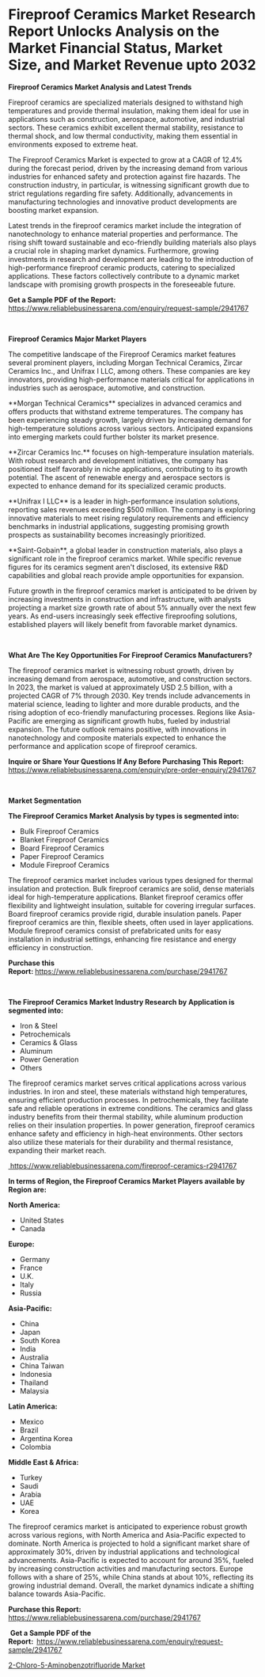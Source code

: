 <p><h1>Fireproof Ceramics Market Research Report Unlocks Analysis on the Market Financial Status, Market Size, and Market Revenue upto 2032</h1></p><p><strong>Fireproof Ceramics Market Analysis and Latest Trends</strong></p>
<p><p>Fireproof ceramics are specialized materials designed to withstand high temperatures and provide thermal insulation, making them ideal for use in applications such as construction, aerospace, automotive, and industrial sectors. These ceramics exhibit excellent thermal stability, resistance to thermal shock, and low thermal conductivity, making them essential in environments exposed to extreme heat.</p><p>The Fireproof Ceramics Market is expected to grow at a CAGR of 12.4% during the forecast period, driven by the increasing demand from various industries for enhanced safety and protection against fire hazards. The construction industry, in particular, is witnessing significant growth due to strict regulations regarding fire safety. Additionally, advancements in manufacturing technologies and innovative product developments are boosting market expansion.</p><p>Latest trends in the fireproof ceramics market include the integration of nanotechnology to enhance material properties and performance. The rising shift toward sustainable and eco-friendly building materials also plays a crucial role in shaping market dynamics. Furthermore, growing investments in research and development are leading to the introduction of high-performance fireproof ceramic products, catering to specialized applications. These factors collectively contribute to a dynamic market landscape with promising growth prospects in the foreseeable future.</p></p>
<p><strong>Get a Sample PDF of the Report:&nbsp;</strong> <a href="https://www.reliablebusinessarena.com/enquiry/request-sample/2941767?utm_campaign=3165&utm_medium=2&utm_source=Github&utm_content=ia&utm_term=15032025&utm_id=fireproof-ceramics">https://www.reliablebusinessarena.com/enquiry/request-sample/2941767</a></p>
<p>&nbsp;</p>
<p><strong>Fireproof Ceramics Major Market Players</strong></p>
<p><p>The competitive landscape of the Fireproof Ceramics market features several prominent players, including Morgan Technical Ceramics, Zircar Ceramics Inc., and Unifrax I LLC, among others. These companies are key innovators, providing high-performance materials critical for applications in industries such as aerospace, automotive, and construction.</p><p>**Morgan Technical Ceramics** specializes in advanced ceramics and offers products that withstand extreme temperatures. The company has been experiencing steady growth, largely driven by increasing demand for high-temperature solutions across various sectors. Anticipated expansions into emerging markets could further bolster its market presence.</p><p>**Zircar Ceramics Inc.** focuses on high-temperature insulation materials. With robust research and development initiatives, the company has positioned itself favorably in niche applications, contributing to its growth potential. The ascent of renewable energy and aerospace sectors is expected to enhance demand for its specialized ceramic products.</p><p>**Unifrax I LLC** is a leader in high-performance insulation solutions, reporting sales revenues exceeding $500 million. The company is exploring innovative materials to meet rising regulatory requirements and efficiency benchmarks in industrial applications, suggesting promising growth prospects as sustainability becomes increasingly prioritized.</p><p>**Saint-Gobain**, a global leader in construction materials, also plays a significant role in the fireproof ceramics market. While specific revenue figures for its ceramics segment aren't disclosed, its extensive R&D capabilities and global reach provide ample opportunities for expansion.</p><p>Future growth in the fireproof ceramics market is anticipated to be driven by increasing investments in construction and infrastructure, with analysts projecting a market size growth rate of about 5% annually over the next few years. As end-users increasingly seek effective fireproofing solutions, established players will likely benefit from favorable market dynamics.</p></p>
<p>&nbsp;</p>
<p><strong>What Are The Key Opportunities For Fireproof Ceramics Manufacturers?</strong></p>
<p><p>The fireproof ceramics market is witnessing robust growth, driven by increasing demand from aerospace, automotive, and construction sectors. In 2023, the market is valued at approximately USD 2.5 billion, with a projected CAGR of 7% through 2030. Key trends include advancements in material science, leading to lighter and more durable products, and the rising adoption of eco-friendly manufacturing processes. Regions like Asia-Pacific are emerging as significant growth hubs, fueled by industrial expansion. The future outlook remains positive, with innovations in nanotechnology and composite materials expected to enhance the performance and application scope of fireproof ceramics.</p></p>
<p><strong>Inquire or Share Your Questions If Any Before Purchasing This Report:</strong> <a href="https://www.reliablebusinessarena.com/enquiry/pre-order-enquiry/2941767?utm_campaign=3165&utm_medium=2&utm_source=Github&utm_content=ia&utm_term=15032025&utm_id=fireproof-ceramics">https://www.reliablebusinessarena.com/enquiry/pre-order-enquiry/2941767</a></p>
<p>&nbsp;</p>
<p><strong>Market Segmentation</strong></p>
<p><strong>The Fireproof Ceramics Market Analysis by types is segmented into:</strong></p>
<p><ul><li>Bulk Fireproof Ceramics</li><li>Blanket Fireproof Ceramics</li><li>Board Fireproof Ceramics</li><li>Paper Fireproof Ceramics</li><li>Module Fireproof Ceramics</li></ul></p>
<p><p>The fireproof ceramics market includes various types designed for thermal insulation and protection. Bulk fireproof ceramics are solid, dense materials ideal for high-temperature applications. Blanket fireproof ceramics offer flexibility and lightweight insulation, suitable for covering irregular surfaces. Board fireproof ceramics provide rigid, durable insulation panels. Paper fireproof ceramics are thin, flexible sheets, often used in layer applications. Module fireproof ceramics consist of prefabricated units for easy installation in industrial settings, enhancing fire resistance and energy efficiency in construction.</p></p>
<p><strong>Purchase this Report:&nbsp;</strong><a href="https://www.reliablebusinessarena.com/purchase/2941767?utm_campaign=3165&utm_medium=2&utm_source=Github&utm_content=ia&utm_term=15032025&utm_id=fireproof-ceramics">https://www.reliablebusinessarena.com/purchase/2941767</a></p>
<p>&nbsp;</p>
<p><strong>The Fireproof Ceramics Market Industry Research by Application is segmented into:</strong></p>
<p><ul><li>Iron & Steel</li><li>Petrochemicals</li><li>Ceramics & Glass</li><li>Aluminum</li><li>Power Generation</li><li>Others</li></ul></p>
<p><p>The fireproof ceramics market serves critical applications across various industries. In iron and steel, these materials withstand high temperatures, ensuring efficient production processes. In petrochemicals, they facilitate safe and reliable operations in extreme conditions. The ceramics and glass industry benefits from their thermal stability, while aluminum production relies on their insulation properties. In power generation, fireproof ceramics enhance safety and efficiency in high-heat environments. Other sectors also utilize these materials for their durability and thermal resistance, expanding their market reach.</p></p>
<p><a href="https://www.reliablebusinessarena.com/fireproof-ceramics-r2941767?utm_campaign=3165&utm_medium=2&utm_source=Github&utm_content=ia&utm_term=15032025&utm_id=fireproof-ceramics">&nbsp;https://www.reliablebusinessarena.com/fireproof-ceramics-r2941767</a></p>
<p><strong>In terms of Region, the Fireproof Ceramics Market Players available by Region are:</strong></p>
<p>
    <p> <strong> North America: </strong>
        <ul>
            <li>United States</li>
            <li>Canada</li>
        </ul>
        </p> 
    <p> <strong> Europe: </strong>
        <ul>
            <li>Germany</li>
            <li>France</li>
            <li>U.K.</li>
            <li>Italy</li>
            <li>Russia</li>
        </ul>
        </p> 
    <p> <strong> Asia-Pacific: </strong>
        <ul>
            <li>China</li>
            <li>Japan</li>
            <li>South Korea</li>
            <li>India</li>
            <li>Australia</li>
            <li>China Taiwan</li>
            <li>Indonesia</li>
            <li>Thailand</li>
            <li>Malaysia</li>
        </ul>
        </p> 
    <p> <strong> Latin America: </strong>
        <ul>
            <li>Mexico</li>
            <li>Brazil</li>
            <li>Argentina Korea</li>
            <li>Colombia</li>
        </ul>
        </p> 
    <p> <strong> Middle East & Africa: </strong>
        <ul>
            <li>Turkey</li>
            <li>Saudi</li>
            <li>Arabia</li>
            <li>UAE</li>
            <li>Korea</li>
        </ul>
    </p>
    </p>
<p><p>The fireproof ceramics market is anticipated to experience robust growth across various regions, with North America and Asia-Pacific expected to dominate. North America is projected to hold a significant market share of approximately 30%, driven by industrial applications and technological advancements. Asia-Pacific is expected to account for around 35%, fueled by increasing construction activities and manufacturing sectors. Europe follows with a share of 25%, while China stands at about 10%, reflecting its growing industrial demand. Overall, the market dynamics indicate a shifting balance towards Asia-Pacific.</p></p>
<p><strong>Purchase this Report: </strong><a href="https://www.reliablebusinessarena.com/purchase/2941767?utm_campaign=3165&utm_medium=2&utm_source=Github&utm_content=ia&utm_term=15032025&utm_id=fireproof-ceramics">https://www.reliablebusinessarena.com/purchase/2941767</a></p>
<p>&nbsp;<strong>Get a Sample PDF of the Report:&nbsp;&nbsp;</strong><a href="https://www.reliablebusinessarena.com/enquiry/request-sample/2941767?utm_campaign=3165&utm_medium=2&utm_source=Github&utm_content=ia&utm_term=15032025&utm_id=fireproof-ceramics">https://www.reliablebusinessarena.com/enquiry/request-sample/2941767</a></p>
<p><strong></strong></p>
<p><p><a href="https://github.com/guleealhani/Market-Research-Report-List-1/blob/main/2-chloro-5-aminobenzotrifluoride-market.md?utm_campaign=3165&utm_medium=2&utm_source=Github&utm_content=ia&utm_term=15032025&utm_id=fireproof-ceramics">2-Chloro-5-Aminobenzotrifluoride Market</a></p></p>